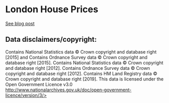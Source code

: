 # London House Prices
[See blog post](https://nonetype.eu.pythonanywhere.com/articles/0007)

## Data disclaimers/copyright:
Contains National Statistics data © Crown copyright and database right [2015] and Contains Ordnance Survey data © Crown copyright and database right [2015].
Contains National Statistics data © Crown copyright and database right [2012].
Contains Ordnance Survey data © Crown copyright and database right [2012].
Contains HM Land Registry data © Crown copyright and database right [2019].
This data is licensed under the Open Government Licence v3.0 http://www.nationalarchives.gov.uk/doc/open-government-licence/version/3/>